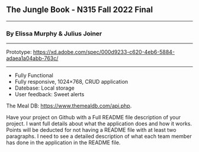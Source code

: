 ## The Jungle Book - N315 Fall 2022 Final

---

### By Elissa Murphy & Julius Joiner

---

Prototype: https://xd.adobe.com/spec/000d9233-c620-4eb6-5884-adaea1a04abb-763c/

---

- Fully Functional
- Fully responsive, 1024×768, CRUD application
- Datebase: Local storage
- User feedback: Sweet alerts

The Meal DB: https://www.themealdb.com/api.php.

Have your project on Github with a Full README file description of your project. I want full details about what the application does and how it works. Points will be deducted for not having a README file with at least two paragraphs. I need to see a detailed description of what each team member has done in the application in the README file.
